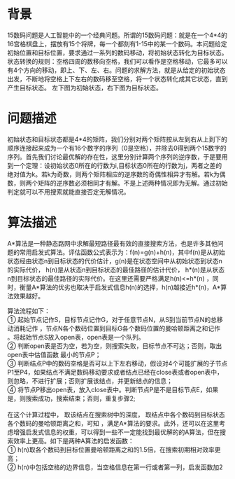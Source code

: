 # 背景

15数码问题是人工智能中的一个经典问题。所谓的15数码问题：就是在一个4*4的16宫格棋盘上，摆放有15个将牌，每一个都刻有1-15中的某一个数码。本问题给定初始位置和目标位置，要求通过一系列的数码移动，将初始状态转化为目标状态。状态转换的规则：空格四周的数移向空格，我们可以看作是空格移动，它最多可以有4个方向的移动，即上、下、左、右。问题的求解方法，就是从给定的初始状态出发，不断地将空格上下左右的数码移至空格，将一个状态转化成其它状态，直到产生目标状态。
左下图为初始状态，右下图为目标状态。

# 问题描述
初始状态和目标状态都是4*4的矩阵，我们分别对两个矩阵按从左到右从上到下的顺序连接起来成为一个有16个数字的序列（0是空格），并除去0得到两个15数字的序列。首先我们讨论最优解的存在性，这里分别计算两个序列的逆序数，于是要用到一个定理：设初始状态0所在的行数为i,目标状态0所在的行数为j，两者之差的绝对值为k。若k为奇数，则两个矩阵相应的逆序数的奇偶性相异才有解。若k为偶数，则两个矩阵的逆序数必须相同才有解。不是上述两种情况即为无解。通过初始判定就可以不用搜索就能直接否定无解情况。

# 算法描述
  A\*算法是一种静态路网中求解最短路径最有效的直接搜索方法，也是许多其他问题的常用启发式算法。评估函数公式表示为：f(n)=g(n)+h(n)，其中f(n)是从初始状态经由状态n到目标状态的代价估计，g(n)是在状态空间中从初始状态到状态n的实际代价， h(n)是从状态n到目标状态的最佳路径的估计代价， h\*(n)是从状态n到目标状态的最佳路径的实际代价。在这里还需要严格满足h(n)<=h\*(n) ，同时，衡量A\*算法的优劣也取决于启发式信息h(n)的选择，h(n)越接近h\*(n)，A\*算法效果越好。


算法流程如下：</br>
①	起始节点记作S，目标节点记作G，对于任意节点N，从S到当前节点N的总移动消耗记作 ，节点N各个数码位置到目标G各个数码位置的曼哈顿距离之和记作 。将起始节点S放入open表，open表是一个队列。</br>
②	判断open表是否为空，若为空，则搜索失败，目标节点不可达；否则，取出open表中估值函数 最小的节点P；</br>
③	判断结点P中的数码空格是否可以上下左右移动，假设对4个可能扩展的子节点P1至P4，如果结点不满足数码移动要求或者结点已经在close表或者open表中，则忽略，不进行扩展；否则扩展该结点，并更新结点的信息；</br>
④	将节点P移出open表，放入close表中。判断节点P是不是目标节点E，如果是，则搜索成功，搜索结束；否则，重复步骤2;</br></br>
在这个计算过程中， 取该结点在搜索树中的深度， 取结点中各个数码到目标状态各个数码的曼哈顿距离之和，可知 ，满足A*算法的要求。此外，还可以在这里考虑增强启发式信息的权重，可以得到一些不一定能找到最优解的的A算法，但在搜索效率上更高。如下是两种A算法的启发函数：</br>
①	h(n)取各个数码到目标位置曼哈顿距离之和的1.5倍，在搜索初期相对效率更高；</br>
②	h(n)中包括空格的边界信息，当空格信息在第一行或者第一列，启发函数加2
